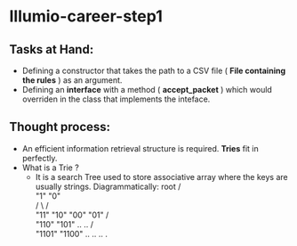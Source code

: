 # Illumio-career-step1

## Tasks at Hand:
  - Defining a constructor that takes the path to a CSV file ( **File containing the rules** ) as an argument.
  - Defining an **interface** with a method ( **accept_packet** ) which would overriden in the class that implements the inteface.
  
## Thought process:
  - An efficient information retrieval structure is required. **Tries** fit in perfectly.
  - What is a Trie ? 
      - It is a search Tree used to store associative array where the keys are usually strings.
       Diagrammatically:
                          root
                         /     \
                       "1"      "0"   
                       / \      /  \
                     "11" "10" "00" "01"
                     /      \
                   "110"    "101" .. .. 
                   /    \
                 "1101" "1100" .. .. .. .

